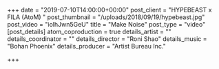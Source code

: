+++
date = "2019-07-10T14:00:00+00:00"
post_client = "HYPEBEAST x FILA   (AtoM) "
post_thumbnail = "/uploads/2018/09/19/hypebeast.jpg"
post_video = "iolhJwn5GeU"
title = "Make Noise"
post_type = "video"
[post_details]
atom_coproduction = true
details_artist = ""
details_coordinator = ""
details_director = "Roni Shao"
details_music = "Bohan Phoenix"
details_producer = "Artist Bureau Inc."

+++
